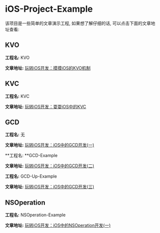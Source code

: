 # iOS-Project-Example

该项目是一些简单的文章演示工程, 如果想了解仔细的话, 可以点击下面的文章地址查看:



## KVO

**工程名:** KVO

**文章地址:** [玩转iOS开发：摸摸iOS的KVO机制](https://cainrun.github.io/15017747757478.html)

## KVC

**工程名:** KVC

**文章地址:** [玩转iOS开发：耍耍iOS中的KVC](https://cainrun.github.io/15018150668250.html)

## GCD

**工程名:** 无

**文章地址:** [玩转iOS开发：iOS中的GCD开发(一)](https://cainrun.github.io/15018603425788.html)

**工程名: **GCD-Example

**文章地址:** [玩转iOS开发：iOS中的GCD开发(二)](https://cainrun.github.io/15019074509183.html)

**工程名:** GCD-Up-Example

**文章地址:** [玩转iOS开发：iOS中的GCD开发(三)](https://cainrun.github.io/15019284409430.html)

## NSOperation

**工程名:** NSOperation-Example

**文章地址:** [玩转iOS开发：iOS中的NSOperation开发(一)](https://cainrun.github.io/15019481375874.html)